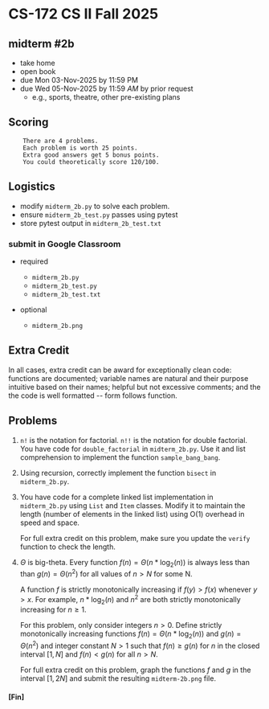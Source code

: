 # CS-172 CS II Fall 2025

##  midterm #2b

* take home
* open book
* due Mon 03-Nov-2025 by 11:59 PM
* due Wed 05-Nov-2025 by 11:59 *AM* by prior request
  - e.g., sports, theatre, other pre-existing plans

## Scoring

		There are 4 problems.
		Each problem is worth 25 points.
		Extra good answers get 5 bonus points.
		You could theoretically score 120/100.
		
## Logistics

* modify `midterm_2b.py` to solve each problem.
* ensure `midterm_2b_test.py` passes using pytest
* store pytest output in `midterm_2b_test.txt`

### submit in Google Classroom

* required

  - `midterm_2b.py`
  - `midterm_2b_test.py`
  - `midterm_2b_test.txt`

* optional

  - `midterm_2b.png`

## Extra Credit

In all cases, extra credit can be award for exceptionally clean code: functions
are documented; variable names are natural and their purpose intuitive based on
their names; helpful but not excessive comments; and the the code is well
formatted -- form follows function.

## Problems

1.  `n!` is the notation for factorial.  `n!!` is the notation for double
    factorial.  You have code for `double_factorial` in `midterm_2b.py`.  Use it
    and list comprehension to implement the function `sample_bang_bang`.

1.  Using recursion, correctly implement the function `bisect` in `midterm_2b.py`.

1.  You have code for a complete linked list implementation in `midterm_2b.py`
    using `List` and `Item` classes.  Modify it to maintain the length (number of
    elements in the linked list) using O(1) overhead in speed and space.

    For full extra credit on this problem, make sure you update the `verify`
    function to check the length.

1.  $\Theta$ is big-theta. Every function $f(n) = \Theta(n*\log_2(n))$
    is always less than than              $g(n) = \Theta(n^2)$
    for all values of $n > N$ for some N.

	A function $f$ is strictly monotonically increasing if $f(y) > f(x)$ whenever
    $y > x$.  For example, $n*\log_2(n)$ and $n^2$ are both strictly
    monotonically increasing for $n\ge1$.

    For this problem, only consider integers $n > 0$.  Define strictly
    monotonically increasing functions $f(n) = \Theta(n*\log_2(n))$ and $g(n) =
    \Theta(n^2)$ and integer constant $N > 1$ such that $f(n) \ge g(n)$ for $n$
    in the closed interval $[1,N]$ and $f(n) < g(n)$ for all $n > N$.

    For full extra credit on this problem, graph the functions $f$ and $g$ in
	the interval $[1,2N]$ and submit the resulting `midterm-2b.png` file.

#### [Fin]
